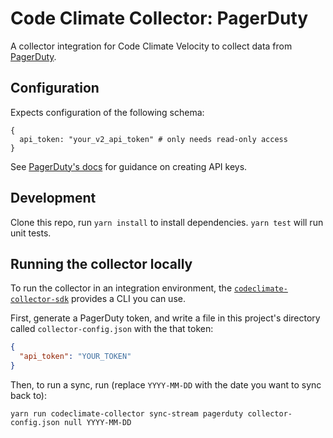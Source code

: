 # Code Climate Collector: PagerDuty

A collector integration for Code Climate Velocity to collect data from
[PagerDuty](https://pagerduty.com).

## Configuration

Expects configuration of the following schema:

```
{
  api_token: "your_v2_api_token" # only needs read-only access
}
```

See [PagerDuty's docs][pd_api_support] for guidance on creating API keys.

[pd_api_support]: https://support.pagerduty.com/docs/generating-api-keys#section-generating-a-general-access-rest-api-key

## Development

Clone this repo, run `yarn install` to install dependencies. `yarn test` will
run unit tests.

## Running the collector locally

To run the collector in an integration environment, the
[`codeclimate-collector-sdk`][sdk] provides a CLI you can use.

First, generate a PagerDuty token, and write a file in this project's directory
called `collector-config.json` with the that token:

```json
{
  "api_token": "YOUR_TOKEN"
}
```

Then, to run a sync, run (replace `YYYY-MM-DD` with the date you want to sync
back to):

```
yarn run codeclimate-collector sync-stream pagerduty collector-config.json null YYYY-MM-DD
```

[sdk]: https://github.com/codeclimate/codeclimate-collector-sdk


